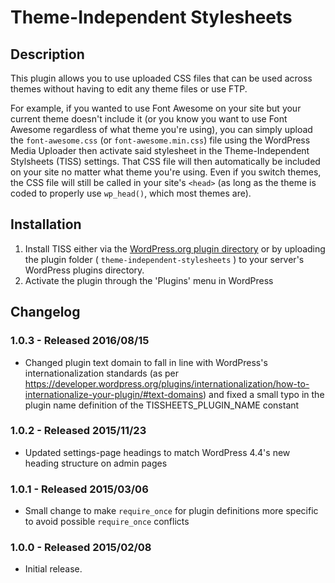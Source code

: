 Theme-Independent Stylesheets
=============================

## Description ##
This plugin allows you to use uploaded CSS files that can be used across themes without having to edit any theme files or use FTP.

For example, if you wanted to use Font Awesome on your site but your current theme doesn't include it (or you know you want to use Font Awesome regardless of what theme you're using), you can simply upload the `font-awesome.css` (or `font-awesome.min.css`) file using the WordPress Media Uploader then activate said stylesheet in the Theme-Independent Stylsheets (TISS) settings. That CSS file will then automatically be included on your site no matter what theme you're using. Even if you switch themes, the CSS file will still be called in your site's `<head>` (as long as the theme is coded to properly use `wp_head()`, which most themes are).

## Installation ##

1. Install TISS either via the [WordPress.org plugin directory](https://wordpress.org/plugins/theme-independent-stylesheets/) or by uploading the plugin folder ( `theme-independent-stylesheets` ) to your server's WordPress plugins directory.
1. Activate the plugin through the 'Plugins' menu in WordPress

## Changelog ##

### 1.0.3 - Released 2016/08/15 ###
*	Changed plugin text domain to fall in line with WordPress's internationalization standards (as per https://developer.wordpress.org/plugins/internationalization/how-to-internationalize-your-plugin/#text-domains) and fixed a small typo in the plugin name definition of the TISSHEETS_PLUGIN_NAME constant

### 1.0.2 - Released 2015/11/23 ###
*	Updated settings-page headings to match WordPress 4.4's new heading structure on admin pages

### 1.0.1 - Released 2015/03/06 ###
*	Small change to make `require_once` for plugin definitions more specific to avoid possible `require_once` conflicts

### 1.0.0 - Released 2015/02/08 ###
*	Initial release.
